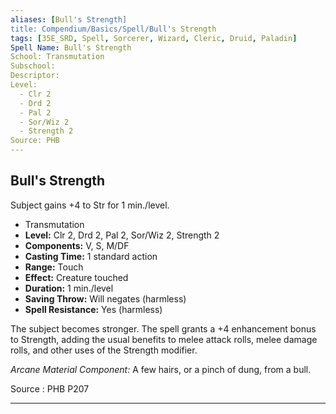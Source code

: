 ```yaml
---
aliases: [Bull's Strength]
title: Compendium/Basics/Spell/Bull's Strength
tags: [35E_SRD, Spell, Sorcerer, Wizard, Cleric, Druid, Paladin]
Spell Name: Bull's Strength
School: Transmutation
Subschool: 
Descriptor: 
Level:
  - Clr 2
  - Drd 2
  - Pal 2
  - Sor/Wiz 2
  - Strength 2
Source: PHB
---
```



## Bull's Strength

Subject gains +4 to Str for 1 min./level.

*   Transmutation
*   **Level:** Clr 2, Drd 2, Pal 2, Sor/Wiz 2, Strength 2
*   **Components:** V, S, M/DF
*   **Casting Time:** 1 standard action
*   **Range:** Touch
*   **Effect:** Creature touched
*   **Duration:** 1 min./level
*   **Saving Throw:** Will negates (harmless)
*   **Spell Resistance:** Yes (harmless)

<p>The subject becomes stronger. The spell grants a +4 enhancement bonus to Strength, adding the usual benefits to melee attack rolls, melee damage rolls, and other uses of the Strength modifier.</p><p><i>Arcane Material Component:</i> A few hairs, or a pinch of dung, from a bull.</p>

Source : PHB P207

---
